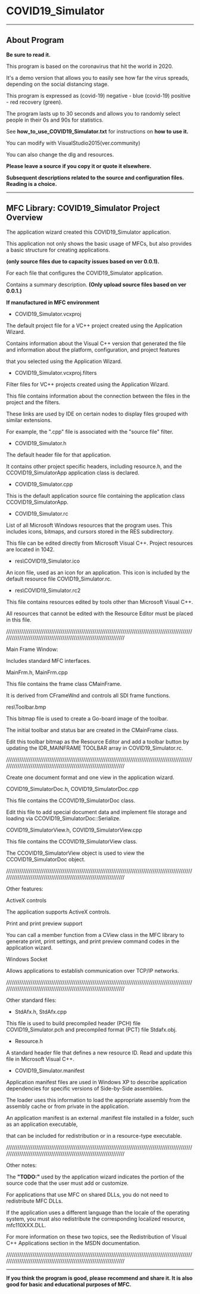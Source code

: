 # COVID19_Simulator

***
## About Program
**Be sure to read it.**

This program is based on the coronavirus that hit the world in 2020.

It's a demo version that allows you to easily see how far the virus spreads, depending on the social distancing stage.

This program is expressed as (covid-19) negative - blue (covid-19) positive - red recovery (green).

The program lasts up to 30 seconds and allows you to randomly select people in their 0s and 90s for statistics.

See **how_to_use_COVID19_Simulator.txt** for instructions on **how to use it.**

You can modify with VisualStudio2015(ver.community)

You can also change the dlg and resources.

**Please leave a source if you copy it or quote it elsewhere.**

**Subsequent descriptions related to the source and configuration files. Reading is a choice.**

***

## MFC Library: COVID19_Simulator Project Overview

The application wizard created this COVID19_Simulator application. 

This application not only shows the basic usage of MFCs, but also provides a basic structure for creating applications.

**(only source files due to capacity issues based on ver 0.0.1).**

For each file that configures the COVID19_Simulator application.

Contains a summary description. **(Only upload source files based on ver 0.0.1.)**


**If manufactured in MFC environment**

- COVID19_Simulator.vcxproj

The default project file for a VC++ project created using the Application Wizard. 

Contains information about the Visual C++ version that generated the file and information about the platform, configuration, and project features 

that you selected using the Application Wizard.

- COVID19_Simulator.vcxproj.filters

Filter files for VC++ projects created using the Application Wizard. 

This file contains information about the connection between the files in the project and the filters. 

These links are used by IDE on certain nodes to display files grouped with similar extensions. 

For example, the ".cpp" file is associated with the "source file" filter.

- COVID19_Simulator.h

The default header file for that application.

It contains other project specific headers, including resource.h, and the CCOVID19_SimulatorApp application class is declared.

- COVID19_Simulator.cpp

This is the default application source file containing the application class CCOVID19_SimulatorApp.

- COVID19_Simulator.rc

List of all Microsoft Windows resources that the program uses. This includes icons, bitmaps, and cursors stored in the RES subdirectory. 

This file can be edited directly from Microsoft Visual C++. Project resources are located in 1042.

- res\COVID19_Simulator.ico

An icon file, used as an icon for an application. This icon is included by the default resource file COVID19_Simulator.rc.

- res\COVID19_Simulator.rc2

This file contains resources edited by tools other than Microsoft Visual C++.

All resources that cannot be edited with the Resource Editor must be placed in this file.

//////////////////////////////////////////////////////////////////////////////////////////////////////////////////////////////////////////////////////////////////

Main Frame Window:

Includes standard MFC interfaces.

MainFrm.h, MainFrm.cpp

This file contains the frame class CMainFrame.

It is derived from CFrameWnd and controls all SDI frame functions.

res\Toolbar.bmp

This bitmap file is used to create a Go-board image of the toolbar.

The initial toolbar and status bar are created in the CMainFrame class. 

Edit this toolbar bitmap as the Resource Editor and add a toolbar button by updating the IDR_MAINFRAME TOOLBAR array in COVID19_Simulator.rc.

//////////////////////////////////////////////////////////////////////////////////////////////////////////////////////////////////////////////////////////////////

Create one document format and one view in the application wizard.

COVID19_SimulatorDoc.h, COVID19_SimulatorDoc.cpp  

This file contains the CCOVID19_SimulatorDoc class. 

Edit this file to add special document data and implement file storage and loading via CCOVID19_SimulatorDoc::Serialize.

COVID19_SimulatorView.h, COVID19_SimulatorView.cpp 

This file contains the CCOVID19_SimulatorView class.

The CCOVID19_SimulatorView object is used to view the CCOVID19_SimulatorDoc object.

//////////////////////////////////////////////////////////////////////////////////////////////////////////////////////////////////////////////////////////////////

Other features:

ActiveX controls

The application supports ActiveX controls.

Print and print preview support

You can call a member function from a CView class in the MFC library to generate print, print settings, and print preview command codes in the application wizard.

Windows Socket

Allows applications to establish communication over TCP/IP networks.

//////////////////////////////////////////////////////////////////////////////////////////////////////////////////////////////////////////////////////////////////

Other standard files:

- StdAfx.h, StdAfx.cpp

This file is used to build precompiled header (PCH) file COVID19_Simulator.pch and precompiled format (PCT) file Stdafx.obj.

- Resource.h

A standard header file that defines a new resource ID. Read and update this file in Microsoft Visual C++.

- COVID19_Simulator.manifest

Application manifest files are used in Windows XP to describe application dependencies for specific versions of Side-by-Side assemblies. 

The loader uses this information to load the appropriate assembly from the assembly cache or from private in the application. 

An application manifest is an external .manifest file installed in a folder, such as an application executable, 

that can be included for redistribution or in a resource-type executable.

//////////////////////////////////////////////////////////////////////////////////////////////////////////////////////////////////////////////////////////////////

Other notes:

The **"TODO:"** used by the application wizard indicates the portion of the source code that the user must add or customize.

For applications that use MFC on shared DLLs, you do not need to redistribute MFC DLLs. 

If the application uses a different language than the locale of the operating system, you must also redistribute the corresponding localized resource, mfc110XXX.DLL.

For more information on these two topics, see the Redistribution of Visual C++ Applications section in the MSDN documentation.

//////////////////////////////////////////////////////////////////////////////////////////////////////////////////////////////////////////////////////////////////

***
**If you think the program is good, please recommend and share it. It is also good for basic and educational purposes of MFC.**
